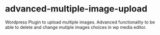 advanced-multiple-image-upload
==================

Wordpress Plugin to upload multiple images. Advanced functionality to be able to delete and change mutiple images choices in wp media editor.